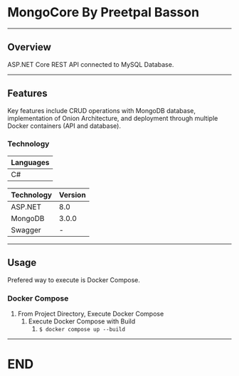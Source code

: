 # MongoCore By Preetpal Basson 

-----------
## Overview

ASP.NET Core REST API connected to MySQL Database.

-----------
## Features

Key features include CRUD operations with MongoDB database, implementation of Onion Architecture, and deployment through multiple Docker containers (API and database).

### Technology

| Languages |
|---|
| C# |

| Technology | Version |
|---|---|
| ASP.NET | 8.0 |
| MongoDB | 3.0.0 |
| Swagger | - |

-----------
## Usage

Prefered way to execute is Docker Compose. 

### Docker Compose

1. From Project Directory, Execute Docker Compose 
    1. Execute Docker Compose with Build 
        1. `$ docker compose up --build `

------------------------
# END
